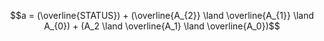 $$a = (\overline{STATUS}) + (\overline{A_{2}} \land \overline{A_{1}} \land A_{0}) + (A_2 \land \overline{A_1} \land \overline{A_0})$$